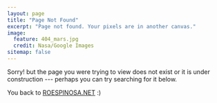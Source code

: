 ```yaml
---
layout: page
title: "Page Not Found"
excerpt: "Page not found. Your pixels are in another canvas."
image:
  feature: 404_mars.jpg
  credit: Nasa/Google Images
sitemap: false
---  
```


Sorry! but the page you were trying to view does not exist or it is under construction --- perhaps you can try searching for it below.

<script type="text/javascript">
  var GOOG_FIXURL_LANG = 'en';
  var GOOG_FIXURL_SITE = '{{ site.url }}'
</script>
<script type="text/javascript"
  src="http://linkhelp.clients.google.com/tbproxy/lh/wm/fixurl.js">
</script>

You back to <a href="http://roesinosa.net/">ROESPINOSA.NET</a> :)
